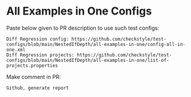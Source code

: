 # All Examples in One Configs
Paste below given to PR description to use such test configs:
```
Diff Regression config: https://github.com/checkstyle/test-configs/blob/main/NestedIfDepth/all-examples-in-one/config-all-in-one.xml
Diff Regression projects: https://github.com/checkstyle/test-configs/blob/main/NestedIfDepth/all-examples-in-one/list-of-projects.properties
```
Make comment in PR:
```
Github, generate report
```

